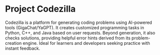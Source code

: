 # Project Codezilla

Codezilla is a platform for generating coding problems using AI-powered tools (GigaChat/YaGPT). It creates customized programming tasks in Python, C++, and Java based on user requests. Beyond generation, it also checks solutions, providing helpful error hints derived from its problem-creation engine. Ideal for learners and developers seeking practice with instant feedback.
